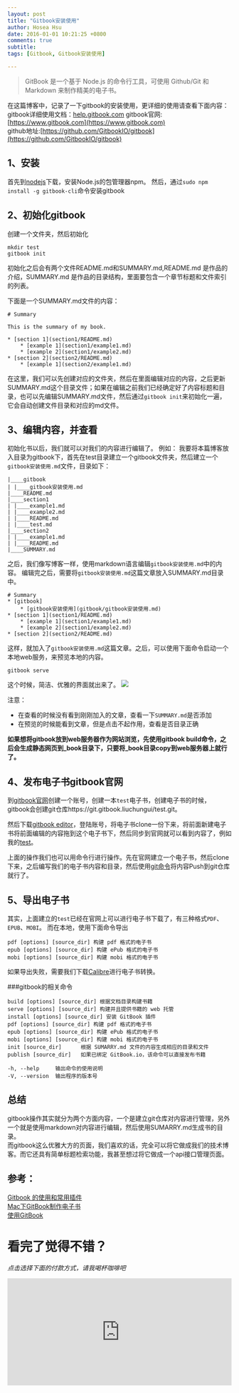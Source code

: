 ```yaml
---
layout: post
title: "Gitbook安装使用"
author: Hosea Hsu
date: 2016-01-01 10:21:25 +0800
comments: true
subtitle:
tags: [Gitbook, Gitbook安装使用]

---
```


> GitBook 是一个基于 Node.js 的命令行工具，可使用 Github/Git 和 Markdown 来制作精美的电子书。

在这篇博客中，记录了一下gitbook的安装使用，更详细的使用请查看下面内容：	
gitbook详细使用文档：[help.gitbook.com](help.gitbook.com)
gitbook官网:[https://www.gitbook.com](https://www.gitbook.com)	
github地址:[https://github.com/GitbookIO/gitbook](https://github.com/GitbookIO/gitbook)

<!-- more -->


## 1、安装
首先到[nodejs](http://nodejs.cn/)下载，安装Node.js的包管理器npm。
然后，通过`sudo npm install -g gitbook-cli`命令安装gitbook
<!-- more -->
## 2、初始化gitbook
创建一个文件夹，然后初始化

```
mkdir test
gitbook init
```

初始化之后会有两个文件README.md和SUMMARY.md,README.md 是作品的介绍，SUMMARY.md 是作品的目录结构，里面要包含一个章节标题和文件索引的列表。

下面是一个SUMMARY.md文件的内容：

```
# Summary

This is the summary of my book.

* [section 1](section1/README.md)
    * [example 1](section1/example1.md)
    * [example 2](section1/example2.md)
* [section 2](section2/README.md)
    * [example 1](section2/example1.md)
```
在这里，我们可以先创建对应的文件夹，然后在里面编辑对应的内容，之后更新SUMMARY.md这个目录文件；如果在编辑之前我们已经确定好了内容标题和目录，也可以先编辑SUMMARY.md文件，然后通过`gitbook init`来初始化一遍，它会自动创建文件目录和对应的md文件。

## 3、编辑内容，并查看
初始化书以后，我们就可以对我们的内容进行编辑了。
例如：
我要将本篇博客放入目录为gitbook下，首先在test目录建立一个gitbook文件夹，然后建立一个`gitbook安装使用.md`文件，目录如下：

```
|____gitbook
| |____gitbook安装使用.md
|____README.md
|____section1
| |____example1.md
| |____example2.md
| |____README.md
| |____test.md
|____section2
| |____example1.md
| |____README.md
|____SUMMARY.md
```
之后，我们像写博客一样，使用markdown语言编辑`gitbook安装使用.md`中的内容。
编辑完之后，需要将`gitbook安装使用.md`这篇文章放入SUMMARY.md目录中。

```
# Summary
* [gitbook]
    * [gitbook安装使用](gitbook/gitbook安装使用.md)
* [section 1](section1/README.md)
    * [example 1](section1/example1.md)
    * [example 2](section1/example2.md)
* [section 2](section2/README.md)
```
这样，就加入了`gitbook安装使用.md`这篇文章。之后，可以使用下面命令启动一个本地web服务，来预览本地的内容。

```
gitbook serve
```
这个时候，简洁、优雅的界面就出来了。
![](http://ww1.sinaimg.cn/large/7746cd07gw1eynt17tm6yj20zh0ey0ua.jpg)

注意：

* 在查看的时候没有看到刚刚加入的文章，查看一下`SUMMARY.md`是否添加
* 在预览的时候能看到文章，但是点击不起作用，查看是否目录正确 

**如果想将gitbook放到web服务器作为网站浏览，先使用gitbook build命令，之后会生成静态网页到_book目录下，只要将_book目录copy到web服务器上就行了。**

## 4、发布电子书gitbook官网
到[gitbook官网](  https://www.gitbook.com/)创建一个账号，创建一本`test`电子书，创建电子书的时候，gitbook会创建git仓库https://git.gitbook.liuchungui/test.git。

然后下载[gitbook editor](https://www.gitbook.com/editor)，登陆账号，将电子书clone一份下来，将前面新建电子书将前面编辑的内容拖到这个电子书下，然后同步到官网就可以看到内容了，例如我的[test](https://liuchungui.gitbooks.io/test/content/)。

上面的操作我们也可以用命令行进行操作。先在官网建立一个电子书，然后clone下来，之后编写我们的电子书内容和目录，然后使用[git命令](http://www.liuchungui.com/blog/2015/10/23/gitzong-jie/)将内容Push到git仓库就行了。

## 5、导出电子书
其实，上面建立的`test`已经在官网上可以进行电子书下载了，有三种格式`PDF`、`EPUB`、`MOBI`。
而在本地，使用下面命令导出

```
pdf [options] [source_dir] 构建 pdf 格式的电子书
epub [options] [source_dir] 构建 ePub 格式的电子书
mobi [options] [source_dir] 构建 mobi 格式的电子书
```
如果导出失败，需要我们下载[Calibre](http://calibre-ebook.com/)进行电子书转换。

###gitbook的相关命令
```
build [options] [source_dir] 根据文档目录构建书籍
serve [options] [source_dir] 构建并且提供书籍的 web 托管
install [options] [source_dir] 安装 GitBook 插件
pdf [options] [source_dir] 构建 pdf 格式的电子书
epub [options] [source_dir] 构建 ePub 格式的电子书
mobi [options] [source_dir] 构建 mobi 格式的电子书
init [source_dir]      根据 SUMARRY.md 文件的内容生成相应的目录和文件
publish [source_dir]   如果已绑定 GitBook.io，该命令可以直接发布书籍

-h, --help     输出命令的使用说明
-V, --version  输出程序的版本号
```
## 总结
gitbook操作其实就分为两个方面内容，一个是建立git仓库对内容进行管理，另外一个就是使用markdown对内容进行编辑，然后使用SUMARRY.md生成书的目录。	
而gitbook这么优雅大方的页面，我们喜欢的话，完全可以将它做成我们的技术博客。而它还具有简单标题检索功能，我甚至想过将它做成一个api接口管理页面。

## 参考：
[Gitbook 的使用和常用插件](http://zhaoda.net/2015/11/09/gitbook-plugins/)	
[Mac下GitBook制作电子书](http://liaoer.net/2015/04/30/Mac%E4%B8%8BGitBook%E5%88%B6%E4%BD%9C%E7%94%B5%E5%AD%90%E4%B9%A6/)	
[使用GitBook](http://blog.windrunner.info/app/gitbook-tutorial.html)	


# 看完了觉得不错？
*点击选择下面的付款方式，请我喝杯咖啡吧*
<iframe src="http://hoseahsu.oschina.io/donate2me/?item=easy-select-style" style="overflow-x:hidden;overflow-y:hidden; border:0xp none #fff; min-height:240px; width:100%;"  frameborder="0" scrolling="no"></iframe>
